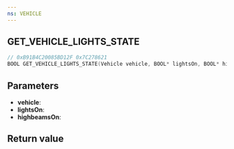 ```yaml
---
ns: VEHICLE
---
```

## GET_VEHICLE_LIGHTS_STATE

```c
// 0xB91B4C20085BD12F 0x7C278621
BOOL GET_VEHICLE_LIGHTS_STATE(Vehicle vehicle, BOOL* lightsOn, BOOL* highbeamsOn);
```


## Parameters
* **vehicle**: 
* **lightsOn**: 
* **highbeamsOn**: 

## Return value
